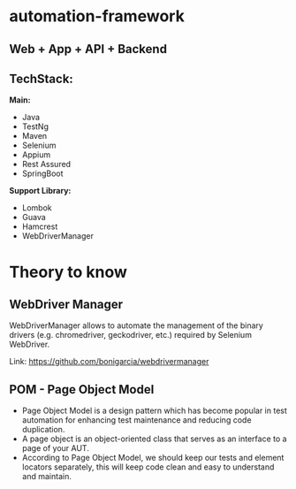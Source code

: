 # automation-framework
## Web + App + API + Backend

## TechStack:
**Main:**
- Java
- TestNg
- Maven
- Selenium
- Appium
- Rest Assured
- SpringBoot

**Support Library:**
- Lombok
- Guava
- Hamcrest
- WebDriverManager



# Theory to know
## WebDriver Manager
WebDriverManager allows to automate the management of the binary drivers (e.g. chromedriver, geckodriver, etc.) required by Selenium WebDriver.

Link: https://github.com/bonigarcia/webdrivermanager

## POM - Page Object Model
- Page Object Model is a design pattern which has become popular in test automation for enhancing test maintenance and reducing code duplication. 
- A page object is an object-oriented class that serves as an interface to a page of your AUT.
- According to Page Object Model, we should keep our tests and element locators separately, this will keep code clean and easy to understand and maintain.